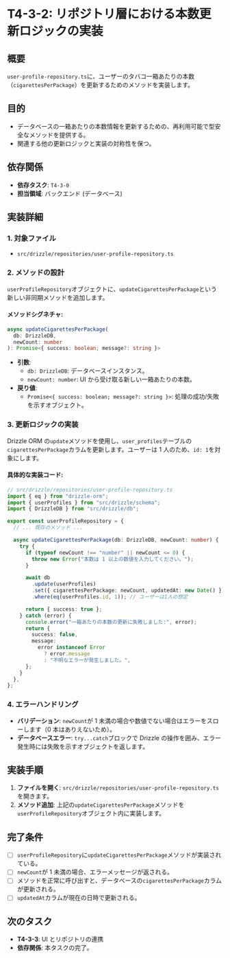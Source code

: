 # T4-3-2: リポジトリ層における本数更新ロジックの実装

## 概要

`user-profile-repository.ts`に、ユーザーのタバコ一箱あたりの本数（`cigarettesPerPackage`）を更新するためのメソッドを実装します。

## 目的

- データベースの一箱あたりの本数情報を更新するための、再利用可能で型安全なメソッドを提供する。
- 関連する他の更新ロジックと実装の対称性を保つ。

## 依存関係

- **依存タスク**: `T4-3-0`
- **担当領域**: バックエンド (データベース)

## 実装詳細

### 1. 対象ファイル

- `src/drizzle/repositories/user-profile-repository.ts`

### 2. メソッドの設計

`userProfileRepository`オブジェクトに、`updateCigarettesPerPackage`という新しい非同期メソッドを追加します。

#### メソッドシグネチャ:

```typescript
async updateCigarettesPerPackage(
  db: DrizzleDB,
  newCount: number
): Promise<{ success: boolean; message?: string }>
```

- **引数**:
  - `db: DrizzleDB`: データベースインスタンス。
  - `newCount: number`: UI から受け取る新しい一箱あたりの本数。
- **戻り値**:
  - `Promise<{ success: boolean; message?: string }>`: 処理の成功/失敗を示すオブジェクト。

### 3. 更新ロジックの実装

Drizzle ORM の`update`メソッドを使用し、`user_profiles`テーブルの`cigarettesPerPackage`カラムを更新します。ユーザーは 1 人のため、`id: 1`を対象にします。

#### 具体的な実装コード:

```typescript
// src/drizzle/repositories/user-profile-repository.ts
import { eq } from "drizzle-orm";
import { userProfiles } from "src/drizzle/schema";
import { DrizzleDB } from "src/drizzle/db";

export const userProfileRepository = {
  // ... 既存のメソッド ...

  async updateCigarettesPerPackage(db: DrizzleDB, newCount: number) {
    try {
      if (typeof newCount !== "number" || newCount <= 0) {
        throw new Error("本数は 1 以上の数値を入力してください。");
      }

      await db
        .update(userProfiles)
        .set({ cigarettesPerPackage: newCount, updatedAt: new Date() })
        .where(eq(userProfiles.id, 1)); // ユーザーは1人の想定

      return { success: true };
    } catch (error) {
      console.error("一箱あたりの本数の更新に失敗しました:", error);
      return {
        success: false,
        message:
          error instanceof Error
            ? error.message
            : "不明なエラーが発生しました。",
      };
    }
  },
};
```

### 4. エラーハンドリング

- **バリデーション**: `newCount`が 1 未満の場合や数値でない場合はエラーをスローします（0 本はありえないため）。
- **データベースエラー**: `try...catch`ブロックで Drizzle の操作を囲み、エラー発生時には失敗を示すオブジェクトを返します。

## 実装手順

1. **ファイルを開く**: `src/drizzle/repositories/user-profile-repository.ts` を開きます。
2. **メソッド追加**: 上記の`updateCigarettesPerPackage`メソッドを`userProfileRepository`オブジェクト内に実装します。

## 完了条件

- [ ] `userProfileRepository`に`updateCigarettesPerPackage`メソッドが実装されている。
- [ ] `newCount`が 1 未満の場合、エラーメッセージが返される。
- [ ] メソッドを正常に呼び出すと、データベースの`cigarettesPerPackage`カラムが更新される。
- [ ] `updatedAt`カラムが現在の日時で更新される。

## 次のタスク

- **T4-3-3**: UI とリポジトリの連携
- **依存関係**: 本タスクの完了。
